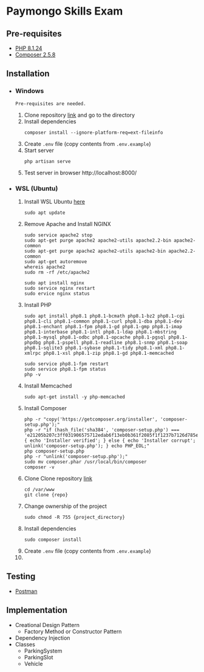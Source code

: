 # Paymongo Skills Exam

## Pre-requisites

-   [PHP 8.1.24](https://windows.php.net/download#php-8.1)
-   [Composer 2.5.8](https://getcomposer.org/download/)

## Installation

-   ### Windows

    `Pre-requisites are needed.`

    1. Clone repository [link](https://github.com/JAACarvajal/paymongo-skills-exam) and go to the directory
    2. Install dependencies
        ```
        composer install --ignore-platform-req=ext-fileinfo
        ```
    3. Create `.env` file (copy contents from `.env.example`)
    4. Start server
        ```
        php artisan serve
        ```
    5. Test server in browser http://localhost:8000/

-   ### WSL (Ubuntu)
    1. Install WSL Ubuntu [here](https://ubuntu.com/tutorials/install-ubuntu-on-wsl2-on-windows-11-with-gui-support#1-overview)
        ```
        sudo apt update
        ```
    2. Remove Apache and Install NGINX
        ```
        sudo service apache2 stop
        sudo apt-get purge apache2 apache2-utils apache2.2-bin apache2-common
        sudo apt-get purge apache2 apache2-utils apache2-bin apache2.2-common
        sudo apt-get autoremove
        whereis apache2
        sudo rm -rf /etc/apache2
        ```
        ```
        sudo apt install nginx
        sudo service nginx restart
        sudo ervice nginx status
        ```
    3. Install PHP
        ```
        sudo apt install php8.1 php8.1-bcmath php8.1-bz2 php8.1-cgi php8.1-cli php8.1-common php8.1-curl php8.1-dba php8.1-dev php8.1-enchant php8.1-fpm php8.1-gd php8.1-gmp php8.1-imap php8.1-interbase php8.1-intl php8.1-ldap php8.1-mbstring php8.1-mysql php8.1-odbc php8.1-opcache php8.1-pgsql php8.1-phpdbg php8.1-pspell php8.1-readline php8.1-snmp php8.1-soap php8.1-sqlite3 php8.1-sybase php8.1-tidy php8.1-xml php8.1-xmlrpc php8.1-xsl php8.1-zip php8.1-gd php8.1-memcached
        ```
        ```
        sudo service php8.1-fpm restart
        sudo service php8.1-fpm status
        php -v
        ```
    4. Install Memcached
        ```
        sudo apt-get install -y php-memcached
        ```
    5. Install Composer
        ```
        php -r "copy('https://getcomposer.org/installer', 'composer-setup.php');"
        php -r "if (hash_file('sha384', 'composer-setup.php') === 'e21205b207c3ff031906575712edab6f13eb0b361f2085f1f1237b7126d785e826a450292b6cfd1d64d92e6563bbde02') { echo 'Installer verified'; } else { echo 'Installer corrupt'; unlink('composer-setup.php'); } echo PHP_EOL;"
        php composer-setup.php
        php -r "unlink('composer-setup.php');"
        sudo mv composer.phar /usr/local/bin/composer
        composer -v
        ```
    6. Clone Clone repository [link](https://github.com/JAACarvajal/paymongo-skills-exam)
        ```
        cd /var/www
        git clone {repo}
        ```
    7. Change ownership of the project
        ```
        sudo chmod -R 755 {project_directory}
        ```
    8. Install dependencies
        ```
        sudo composer install
        ```
    9. Create `.env` file (copy contents from `.env.example`)
    10.

## Testing

-   [Postman](https://www.postman.com/downloads/)

## Implementation

-   Creational Design Pattern
    -   Factory Method or Constructor Pattern
-   Dependency Injection
-   Classes
    -   ParkingSystem
    -   ParkingSlot
    -   Vehicle
